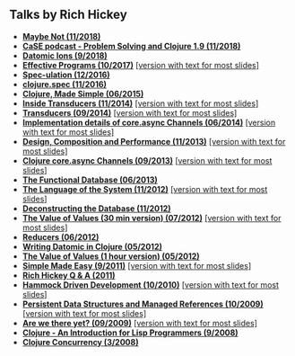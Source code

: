 Talks by Rich Hickey
--------------------

* **[Maybe Not (11/2018)](MaybeNot.md)**
* **[CaSE podcast - Problem Solving and Clojure 1.9 (11/2018)](ProblemSolving.md)**
* **[Datomic Ions (9/2018)](DatomicIons.md)**
* **[Effective Programs (10/2017)](EffectivePrograms.md)** [[version with text for most slides]](EffectivePrograms-mostly-text.md)
* **[Spec-ulation (12/2016)](Spec_ulation.md)**
* **[clojure.spec (11/2016)](ClojureSpec.md)**
* **[Clojure, Made Simple (06/2015)](ClojureMadeSimple.md)**
* **[Inside Transducers (11/2014)](InsideTransducers.md)** [[version with text for most slides]](InsideTransducers-mostly-text.md)
* **[Transducers (09/2014)](Transducers.md)** [[version with text for most slides]](Transducers-mostly-text.md)
* **[Implementation details of core.async Channels (06/2014)](ImplementationDetails.md)** [[version with text for most slides]](ImplementationDetails-mostly-text.md)
* **[Design, Composition and Performance (11/2013)](DesignCompositionPerformance.md)** [[version with text for most slides]](DesignCompositionPerformance-mostly-text.md)
* **[Clojure core.async Channels (09/2013)](CoreAsync.md)** [[version with text for most slides]](CoreAsync-mostly-text.md)
* **[The Functional Database (06/2013)](FunctionalDatabase.md)**
* **[The Language of the System (11/2012)](LanguageSystem.md)** [[version with text for most slides]](LanguageSystem-mostly-text.md)
* **[Deconstructing the Database (11/2012)](DeconstructingTheDatabase.md)**
* **[The Value of Values (30 min version) (07/2012)](ValueOfValues.md)** [[version with text for most slides]](ValueOfValues-mostly-text.md)
* **[Reducers (06/2012)](Reducers.md)**
* **[Writing Datomic in Clojure (05/2012)](WritingDatomicInClojure.md)**
* **[The Value of Values (1 hour version) (05/2012)](ValueOfValuesLong.md)**
* **[Simple Made Easy (9/2011)](SimpleMadeEasy.md)** [[version with text for most slides]](SimpleMadeEasy-mostly-text.md)
* **[Rich Hickey Q & A (2011)](RichHickeyQandA.md)**
* **[Hammock Driven Development (10/2010)](HammockDrivenDev.md)** [[version with text for most slides]](HammockDrivenDev-mostly-text.md)
* **[Persistent Data Structures and Managed References (10/2009)](PersistentDataStructure.md)** [[version with text for most slides]](PersistentDataStructure-mostly-text.md)
* **[Are we there yet? (09/2009)](AreWeThereYet.md)** [[version with text for most slides]](AreWeThereYet-mostly-text.md)
* **[Clojure - An Introduction for Lisp Programmers (9/2008)](ClojureIntroForLispProgrammers.md)**
* **[Clojure Concurrency (3/2008)](ClojureConcurrency.md)**
